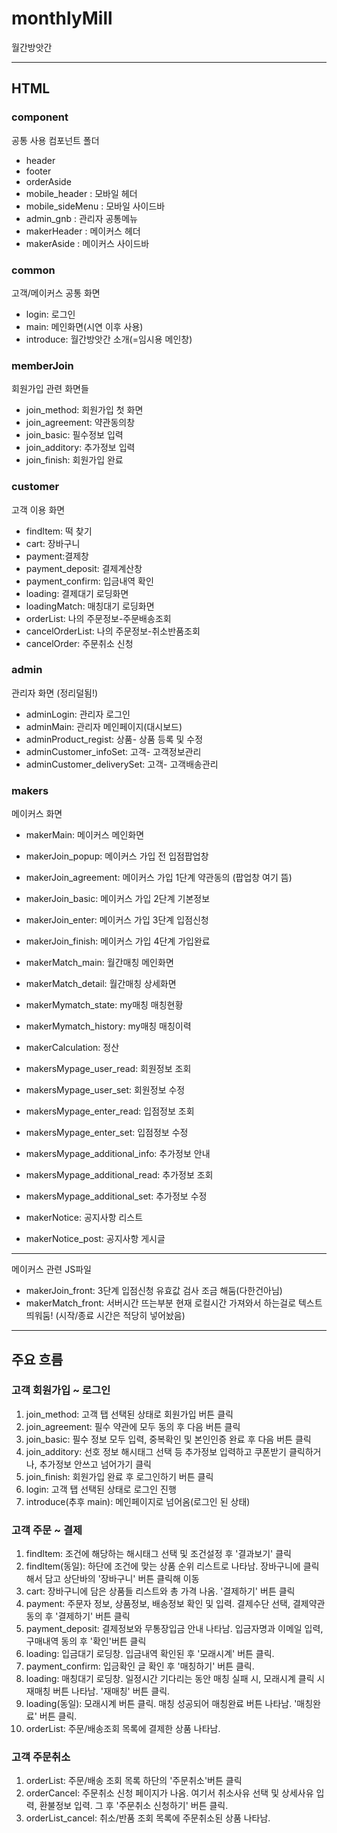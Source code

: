 # monthlyMill

월간방앗간

---

## HTML

### component

공통 사용 컴포넌트 폴더

- header
- footer
- orderAside
- mobile_header : 모바일 헤더
- mobile_sideMenu : 모바일 사이드바
- admin_gnb : 관리자 공통메뉴
- makerHeader : 메이커스 헤더
- makerAside : 메이커스 사이드바

### common

고객/메이커스 공통 화면

- login: 로그인
- main: 메인화면(시연 이후 사용)
- introduce: 월간방앗간 소개(=임시용 메인창)

### memberJoin

회원가입 관련 화면들

- join_method: 회원가입 첫 화면
- join_agreement: 약관동의창
- join_basic: 필수정보 입력
- join_additory: 추가정보 입력
- join_finish: 회원가입 완료

### customer

고객 이용 화면

- findItem: 떡 찾기
- cart: 장바구니
- payment:결제창
- payment_deposit: 결제계산창
- payment_confirm: 입금내역 확인
- loading: 결제대기 로딩화면
- loadingMatch: 매칭대기 로딩화면
- orderList: 나의 주문정보-주문배송조회
- cancelOrderList: 나의 주문정보-취소반품조회
- cancelOrder: 주문취소 신청

### admin

관리자 화면 (정리덜됨!)

- adminLogin: 관리자 로그인
- adminMain: 관리자 메인페이지(대시보드)
- adminProduct_regist: 상품- 상품 등록 및 수정
- adminCustomer_infoSet: 고객- 고객정보관리
- adminCustomer_deliverySet: 고객- 고객배송관리

### makers

메이커스 화면

- makerMain: 메이커스 메인화면
- makerJoin_popup: 메이커스 가입 전 입점팝업창
- makerJoin_agreement: 메이커스 가입 1단계 약관동의 (팝업창 여기 뜸)
- makerJoin_basic: 메이커스 가입 2단계 기본정보
- makerJoin_enter: 메이커스 가입 3단계 입점신청
- makerJoin_finish: 메이커스 가입 4단계 가입완료

- makerMatch_main: 월간매칭 메인화면
- makerMatch_detail: 월간매칭 상세화면

- makerMymatch_state: my매칭 매칭현황
- makerMymatch_history: my매칭 매칭이력
- makerCalculation: 정산
- makersMypage_user_read: 회원정보 조회
- makersMypage_user_set: 회원정보 수정
- makersMypage_enter_read: 입점정보 조회
- makersMypage_enter_set: 입점정보 수정
- makersMypage_additional_info: 추가정보 안내
- makersMypage_additional_read: 추가정보 조회
- makersMypage_additional_set: 추가정보 수정

- makerNotice: 공지사항 리스트
- makerNotice_post: 공지사항 게시글

---

메이커스 관련 JS파일

- makerJoin_front: 3단계 입점신청 유효값 검사 조금 해둠(다한건아님)
- makerMatch_front: 서버시간 뜨는부분 현재 로컬시간 가져와서 하는걸로 텍스트 띄워둠! (시작/종료 시간은 적당히 넣어놨음)

---

## 주요 흐름

### 고객 회원가입 ~ 로그인

1. join_method: 고객 탭 선택된 상태로 회원가입 버튼 클릭
2. join_agreement: 필수 약관에 모두 동의 후 다음 버튼 클릭
3. join_basic: 필수 정보 모두 입력, 중복확인 및 본인인증 완료 후 다음 버튼 클릭
4. join_additory: 선호 정보 해시태그 선택 등 추가정보 입력하고 쿠폰받기 클릭하거나, 추가정보 안쓰고 넘어가기 클릭
5. join_finish: 회원가입 완료 후 로그인하기 버튼 클릭
6. login: 고객 탭 선택된 상태로 로그인 진행
7. introduce(추후 main): 메인페이지로 넘어옴(로그인 된 상태)

### 고객 주문 ~ 결제

1. findItem: 조건에 해당하는 해시태그 선택 및 조건설정 후 '결과보기' 클릭
2. findItem(동일): 하단에 조건에 맞는 상품 순위 리스트로 나타남. 장바구니에 클릭해서 담고 상단바의 '장바구니' 버튼 클릭해 이동
3. cart: 장바구니에 담은 상품들 리스트와 총 가격 나옴. '결제하기' 버튼 클릭
4. payment: 주문자 정보, 상품정보, 배송정보 확인 및 입력. 결제수단 선택, 결제약관 동의 후 '결제하기' 버튼 클릭
5. payment_deposit: 결제정보와 무통장입금 안내 나타남. 입금자명과 이메일 입력, 구매내역 동의 후 '확인'버튼 클릭
6. loading: 입금대기 로딩창. 입금내역 확인된 후 '모래시계' 버튼 클릭.
7. payment_confirm: 입금확인 글 확인 후 '매칭하기' 버튼 클릭.
8. loading: 매칭대기 로딩창. 일정시간 기다리는 동안 매칭 실패 시, 모래시계 클릭 시 재매칭 버튼 나타남. '재매칭' 버튼 클릭.
9. loading(동일): 모래시계 버튼 클릭. 매칭 성공되어 매칭완료 버튼 나타남. '매칭완료' 버튼 클릭.
10. orderList: 주문/배송조회 목록에 결제한 상품 나타남.

### 고객 주문취소

1. orderList: 주문/배송 조회 목록 하단의 '주문취소'버튼 클릭
2. orderCancel: 주문취소 신청 페이지가 나옴. 여기서 취소사유 선택 및 상세사유 입력, 환불정보 입력. 그 후 '주문취소 신청하기' 버튼 클릭.
3. orderList_cancel: 취소/반품 조회 목록에 주문취소된 상품 나타남.
